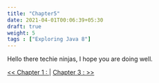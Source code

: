 ```yaml
---
title: "Chapter5"
date: 2021-04-01T00:06:39+05:30
draft: true
weight: 5
tags : ["Exploring Java 8"]
---
```


Hello there techie ninjas, I hope you are doing well.

[<< Chapter 1 : ](/exploringjava8/chapter1/) | [Chapter 3 :  >> ](/exploringjava8/chapter2/)
